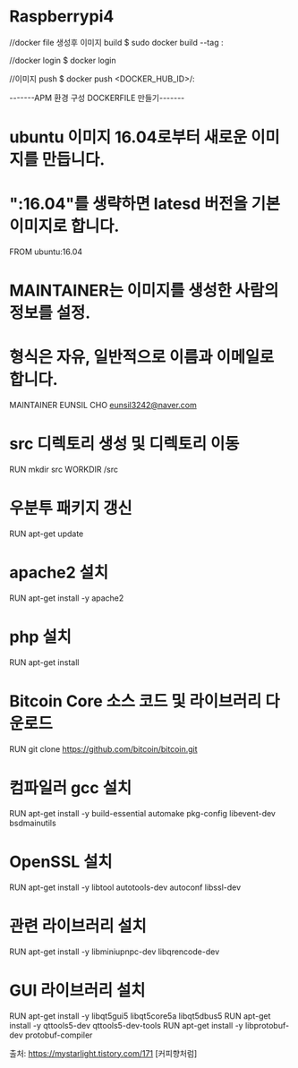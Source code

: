 # Raspberrypi4

//docker file 생성후 이미지 build 
$ sudo docker build --tag <image name>:<tag>

//docker login
$ docker login

//이미지 push
$ docker push <DOCKER_HUB_ID>/<image name>:<tag>

-------APM 환경 구성 DOCKERFILE 만들기-------

# ubuntu 이미지 16.04로부터 새로운 이미지를 만듭니다. 
# ":16.04"를 생략하면 latesd 버전을 기본 이미지로 합니다.
FROM ubuntu:16.04
# MAINTAINER는 이미지를 생성한 사람의 정보를 설정. 
# 형식은 자유, 일반적으로 이름과 이메일로 합니다.
MAINTAINER EUNSIL CHO <eunsil3242@naver.com>
# src 디렉토리 생성 및 디렉토리 이동
RUN mkdir src
WORKDIR /src

# 우분투 패키지 갱신
RUN apt-get update

# apache2 설치
RUN apt-get install -y apache2

# php 설치
RUN apt-get install 
# Bitcoin Core 소스 코드 및 라이브러리 다운로드
RUN git clone https://github.com/bitcoin/bitcoin.git

# 컴파일러 gcc 설치
RUN apt-get install -y build-essential automake pkg-config libevent-dev bsdmainutils

# OpenSSL 설치
RUN apt-get install -y libtool autotools-dev autoconf libssl-dev


# 관련 라이브러리 설치
RUN apt-get install -y libminiupnpc-dev libqrencode-dev

# GUI 라이브러리 설치
RUN apt-get install -y libqt5gui5 libqt5core5a libqt5dbus5 
RUN apt-get install -y qttools5-dev qttools5-dev-tools
RUN apt-get install -y libprotobuf-dev protobuf-compiler



출처: https://mystarlight.tistory.com/171 [커피향처럼]
